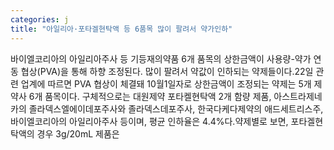 ```yaml
---
categories: j
title: "아일리아·포타겔현탁액 등 6품목 많이 팔려서 약가인하"
---
```

바이엘코리아의 아일리아주사 등 기등재의약품 6개 품목의 상한금액이 사용량-약가 연동 협상(PVA)을 통해 하향 조정된다. 많이 팔려서 약값이 인하되는 약제들이다.22일 관련 업계에 따르면 PVA 협상이 체결돼 10월1일자로 상한금액이 조정되는 약제는 5개 제약사 6개 품목이다. 구체적으로는 대원제약 포타켈현탁액 2개 함량 제품, 아스트라제네카의 졸라덱스엘에이데포주사와 졸라덱스데포주사, 한국다케다제약의 애드세트리스주, 바이엘코리아의 아일리아주사 등이며, 평균 인하율은 4.4%다.약제별로 보면, 포타겔현탁액의 경우 3g/20mL 제품은
